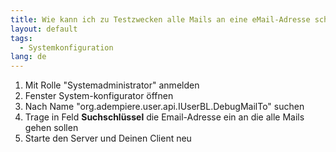 ```yaml
---
title: Wie kann ich zu Testzwecken alle Mails an eine eMail-Adresse schicken ?
layout: default
tags:
  - Systemkonfiguration
lang: de
---
```

1. Mit Rolle "Systemadministrator" anmelden
2. Fenster System-konfigurator öffnen
3. Nach Name "org.adempiere.user.api.IUserBL.DebugMailTo" suchen
4. Trage in Feld **Suchschlüssel** die Email-Adresse ein an die alle Mails gehen sollen
5. Starte den Server und Deinen Client neu

